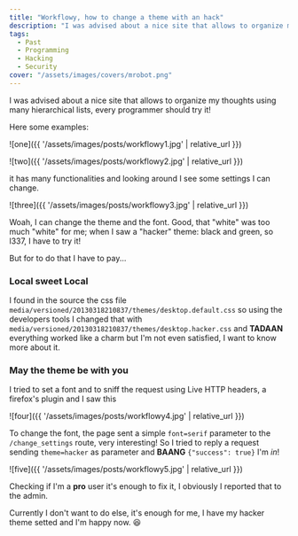 ```yaml
---
title: "Workflowy, how to change a theme with an hack"
description: "I was advised about a nice site that allows to organize my thoughts using many hierarchical lists, every programmer should try it!"
tags:
  - Past
  - Programming
  - Hacking
  - Security
cover: "/assets/images/covers/mrobot.png"
---
```


I was advised about a nice site that allows to organize my thoughts using many hierarchical lists, every programmer should try it!

Here some examples:

![one]({{ '/assets/images/posts/workflowy1.jpg' | relative_url }})

![two]({{ '/assets/images/posts/workflowy2.jpg' | relative_url }})

it has many functionalities and looking around I see some settings I can change.

![three]({{ '/assets/images/posts/workflowy3.jpg' | relative_url }})

Woah, I can change the theme and the font. Good, that "white" was too much "white" for me; when I saw a "hacker" theme: black and green, so l337, I have to try it!

But for to do that I have to pay...

### Local sweet Local

I found in the source the css file `media/versioned/20130318210837/themes/desktop.default.css` so using the developers tools I changed that with `media/versioned/20130318210837/themes/desktop.hacker.css` and **TADAAN** everything worked like a charm but I'm not even satisfied, I want to know more about it.

### May the theme be with you

I tried to set a font and to sniff the request using Live HTTP headers, a firefox's plugin and I saw this

![four]({{ '/assets/images/posts/workflowy4.jpg' | relative_url }})

To change the font, the page sent a simple `font=serif` parameter to the `/change_settings` route, very interesting! So I tried to reply a request sending `theme=hacker` as parameter and **BAANG** `{"success": true}` I'm *in*!

![five]({{ '/assets/images/posts/workflowy5.jpg' | relative_url }})

Checking if I'm a **pro** user it's enough to fix it, I obviously I reported that to the admin.

Currently I don't want to do else, it's enough for me, I have my hacker theme setted and I'm happy now. :satisfied:
